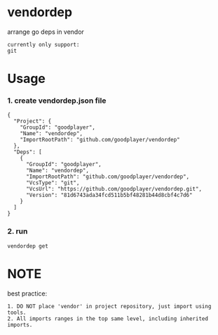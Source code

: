 # vendordep
arrange go deps in vendor

```
currently only support:
git
```

# Usage

### 1. create vendordep.json file

```
{
  "Project": {
    "GroupId": "goodplayer",
    "Name": "vendordep",
    "ImportRootPath": "github.com/goodplayer/vendordep"
  },
  "Deps": [
    {
      "GroupId": "goodplayer",
      "Name": "vendordep",
      "ImportRootPath": "github.com/goodplayer/vendordep",
      "VcsType": "git",
      "VcsUrl": "https://github.com/goodplayer/vendordep.git",
      "Version": "81d6743ada34fcd511b5bf48281b44d8cbf4c7d6"
    }
  ]
}
```

### 2. run

```
vendordep get
```

# NOTE

best practice:

```
1. DO NOT place 'vendor' in project repository, just import using tools.
2. All imports ranges in the top same level, including inherited imports.
```
